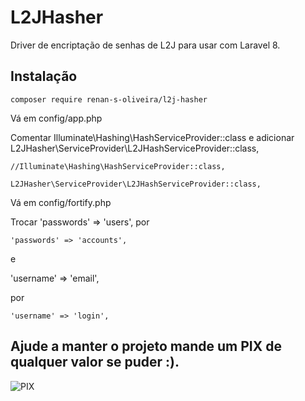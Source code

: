 # L2JHasher

Driver de encriptação de senhas de L2J para usar com Laravel 8.

## Instalação
```
composer require renan-s-oliveira/l2j-hasher
```
Vá em config/app.php

Comentar Illuminate\Hashing\HashServiceProvider::class e adicionar L2JHasher\ServiceProvider\L2JHashServiceProvider::class,
```
//Illuminate\Hashing\HashServiceProvider::class,

L2JHasher\ServiceProvider\L2JHashServiceProvider::class,
```

Vá em config/fortify.php

Trocar
'passwords' => 'users',
por
```
'passwords' => 'accounts',
```
e

'username' => 'email',

por 
```
'username' => 'login',
```

## Ajude a manter o projeto mande um PIX de qualquer valor se puder :).

![PIX](https://i.ibb.co/n3ww3wp/qrcode-pix.png)
